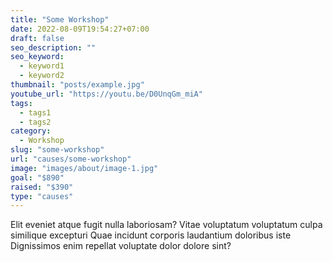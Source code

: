 ```yaml
---
title: "Some Workshop"
date: 2022-08-09T19:54:27+07:00
draft: false
seo_description: ""
seo_keyword:
  - keyword1
  - keyword2
thumbnail: "posts/example.jpg"
youtube_url: "https://youtu.be/D0UnqGm_miA"
tags:
  - tags1
  - tags2
category:
  - Workshop
slug: "some-workshop"
url: "causes/some-workshop"
image: "images/about/image-1.jpg"
goal: "$890"
raised: "$390"
type: "causes"
---
```


Elit eveniet atque fugit nulla laboriosam? Vitae voluptatum voluptatum culpa
similique excepturi Quae incidunt corporis laudantium doloribus iste
Dignissimos enim repellat voluptate dolor dolore sint?
